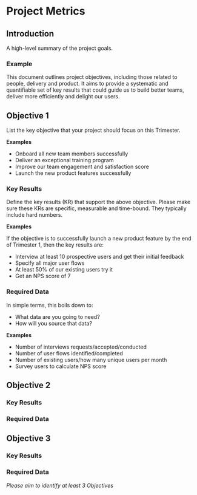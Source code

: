 # Project Metrics

## Introduction

A high-level summary of the project goals.

### Example

This document outlines project objectives, including those related to people, delivery and product.
It aims to provide a systematic and quantifiable set of key results that could guide us to build
better teams, deliver more efficiently and delight our users.

## Objective 1

List the key objective that your project should focus on this Trimester.

**Examples**

- Onboard all new team members successfully
- Deliver an exceptional training program
- Improve our team engagement and satisfaction score
- Launch the new product features successfully

### Key Results

Define the key results (KR) that support the above objective. Please make sure these KRs are
specific, measurable and time-bound. They typically include hard numbers.

**Examples**

If the objective is to successfully launch a new product feature by the end of Trimester 1, then the
key results are:

- Interview at least 10 prospective users and get their initial feedback
- Specify all major user flows
- At least 50% of our existing users try it
- Get an NPS score of 7

### Required Data

In simple terms, this boils down to:

- What data are you going to need?
- How will you source that data?

**Examples**

- Number of interviews requests/accepted/conducted
- Number of user flows identified/completed
- Number of existing users/how many unique users per month
- Survey users to calculate NPS score

## Objective 2

### Key Results

### Required Data

## Objective 3

### Key Results

### Required Data

_Please aim to identify at least 3 Objectives_
